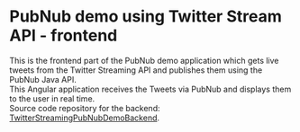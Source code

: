 # PubNub demo using Twitter Stream API - frontend

This is the frontend part of the PubNub demo application which gets live tweets from the
Twitter Streaming API and publishes them using the PubNub Java API.  
This Angular application receives the Tweets via PubNub and displays them to the user in real time.  
Source code repository for the backend: [TwitterStreamingPubNubDemoBackend](https://github.com/VictorGil/TwitterStreamingPubNubDemoBackend).  

